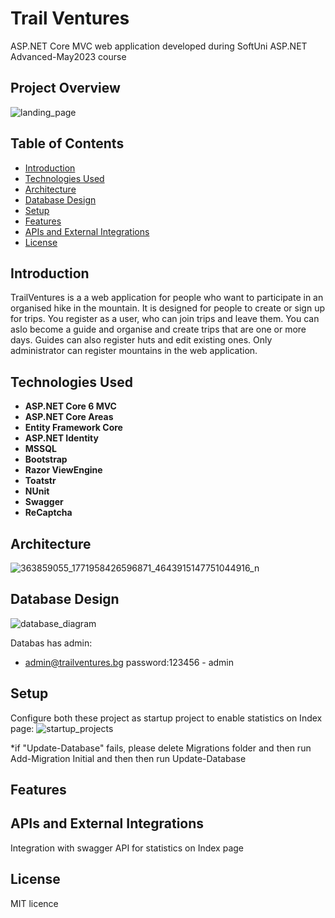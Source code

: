 # Trail Ventures
ASP.NET Core MVC web application developed during SoftUni ASP.NET Advanced-May2023 course
## Project Overview
![landing_page](https://github.com/zhulietailieva/ASP.NET-Advanced/assets/91086964/3f19856a-5249-4193-a738-20e0d680fbdb)

## Table of Contents

- [Introduction](#introduction)
- [Technologies Used](#technologies-used)
- [Architecture](#architecture)
- [Database Design](#database-design)
- [Setup](#setup)
- [Features](#features)
- [APIs and External Integrations](#apis-and-external-integrations)
- [License](#license)

## Introduction
TrailVentures is a a web application for people who want to participate in an organised hike in the mountain. 
It is designed for people to create or sign up for trips. You register as a user, who can join trips and leave them. You can aslo become a guide and organise and create trips that are one or more days. Guides can also register huts and edit existing ones. Only administrator can register mountains in the web application.
## Technologies Used

- **ASP.NET Core 6 MVC**
- **ASP.NET Core Areas**
- **Entity Framework Core**
- **ASP.NET Identity**
- **MSSQL**
- **Bootstrap**
- **Razor ViewEngine**
- **Toatstr**
- **NUnit**
- **Swagger**
- **ReCaptcha**

## Architecture
![363859055_1771958426596871_4643915147751044916_n](https://github.com/zhulietailieva/ASP.NET-Advanced/assets/91086964/273e5692-5e14-4d25-baed-6b180d1ec9b6)

## Database Design
![database_diagram](https://github.com/zhulietailieva/ASP.NET-Advanced/assets/91086964/aeede285-c4e8-4cbd-8963-71b0ef75c047)

Databas has admin:
- admin@trailventures.bg    password:123456 - admin 

## Setup
Configure both these project as startup project to enable statistics on Index page:
![startup_projects](https://github.com/zhulietailieva/ASP.NET-Advanced/assets/91086964/abd7e1ce-14db-43b1-a682-b822460aff1d)

*if "Update-Database" fails, please delete Migrations folder and then run Add-Migration Initial and then then run Update-Database
## Features

## APIs and External Integrations

Integration with swagger API for statistics on Index page

## License
MIT licence

